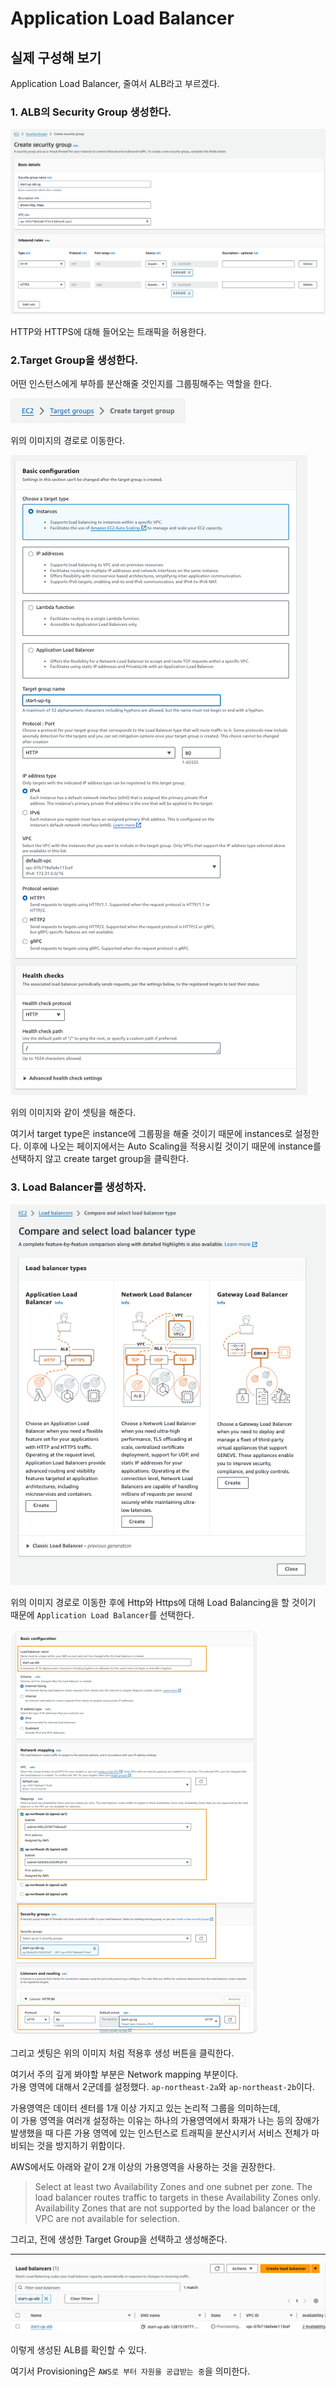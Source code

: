 # Application Load Balancer


## 실제 구성해 보기

Application Load Balancer, 줄여서 ALB라고 부르겠다.

### 1. ALB의 Security Group 생성한다.

![img.png](images/alb01.png)

HTTP와 HTTPS에 대해 들어오는 트래픽을 허용한다.

### 2.Target Group을 생성한다.

어떤 인스턴스에게 부하를 분산해줄 것인지를 그룹핑해주는 역할을 한다.

![img.png](images/alb02.png)

위의 이미지의 경로로 이동한다.

![img.png](images/alb03.png)

위의 이미지와 같이 셋팅을 해준다. 

여기서 target type은 instance에 그룹핑을 해줄 것이기 때문에 instances로 설정한다.
이후에 나오는 페이지에서는  Auto Scaling을 적용시킬 것이기 때문에 instance를 선택하지 않고 create target group을 클릭한다.


### 3. Load Balancer를 생성하자.

![img.png](images/alb04.png)

위의 이미지 경로로 이동한 후에 Http와 Https에 대해 Load Balancing을 할 것이기 때문에  `Application Load Balancer`를 선택한다.

![img.png](images/alb05.png)

그리고 셋팅은 위의 이미지 처럼 적용후 생성 버튼을 클릭한다.

여기서 주의 깊게 봐야할 부분은 Network mapping 부분이다.  
가용 영역에 대해서 2군데를 설정했다. `ap-northeast-2a`와 `ap-northeast-2b`이다.

가용영역은 데이터 센터를 1개 이상 가지고 있는 논리적 그룹을 의미하는데,  
이 가용 영역을 여러개 설정하는 이유는 하나의 가용영역에서 화재가 나는 등의 장애가 발생했을 때 다른 가용 영역에 있는 인스턴스로 트래픽을 분산시키서 서비스 전체가 마비되는 것을 방지하기 위함이다.

AWS에서도 아래와 같이 2개 이상의 가용영역을 사용하는 것을 권장한다.
> Select at least two Availability Zones and one subnet per zone. The load balancer routes traffic to targets in these Availability Zones only. Availability Zones that are not supported by the load balancer or the VPC are not available for selection.

그리고, 전에 생성한 Target Group을 선택하고 생성해준다.

---

![img.png](images/alb06.png)

이렇게 생성된 ALB를 확인할 수 있다.  

여기서 Provisioning은 `AWS로 부터 자원을 공급받는 중`을 의미한다. 


